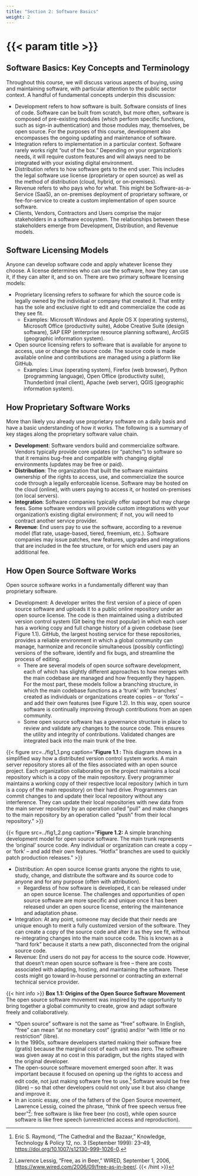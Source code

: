 ```yaml
---
title: "Section 2: Software Basics"
weight: 2
---
```


# {{< param title >}}

## Software Basics: Key Concepts and Terminology

Throughout this course, we will discuss various aspects of buying, using and maintaining software, with particular attention to the public sector context.
A handful of fundamental concepts underpin this discussion:

- Development refers to how software is built. Software consists of lines of code. Software can be built from scratch, but more often, software is composed of pre-existing modules (which perform specific functions, such as sign-in authentication) and those modules may, themselves, be open source. For the purposes of this course, development also encompasses the ongoing updating and maintenance of software.
- Integration refers to implementation in a particular context. Software rarely works right “out of the box.” Depending on your organization’s needs, it will require custom features and will always need to be integrated with your existing digital environment.
- Distribution refers to how software gets to the end user. This includes the legal software use license (proprietary or open source) as well as the method of distribution (cloud, hybrid, or on-premises).
- Revenue refers to who pays who for what. This might be Software-as-a-Service (SaaS), an on-premises deployment of proprietary software, or fee-for-service to create a custom implementation of open source software.
- Clients, Vendors, Contractors and Users comprise the major stakeholders in a software ecosystem. The relationships between these stakeholders emerge from Development, Distribution, and Revenue models.

## Software Licensing Models

Anyone can develop software code and apply whatever license they choose. A license determines who can use the software, how they can use it, if they can alter it, and so on. There are two primary software licensing models:

- Proprietary licensing refers to software for which the source code is legally owned by the individual or company that created it. That entity has the sole and exclusive right to edit and commercialize the code as they see fit.
  - Examples: Microsoft Windows and Apple OS X (operating systems), Microsoft Office (productivity suite), Adobe Creative Suite (design software), SAP ERP (enterprise resource planning software), ArcGIS (geographic information system).
- Open source licensing refers to software that is available for anyone to access, use or change the source code. The source code is made available online and contributions are managed using a platform like GitHub.
  - Examples: Linux (operating system), Firefox (web browser), Python (programming language), Open Office (productivity suite), Thunderbird (mail client), Apache (web server), QGIS (geographic information system).

## How Proprietary Software Works

More than likely you already use proprietary software on a daily basis and have a basic understanding of how it works. The following is a summary of key stages along the proprietary software value chain.

- **Development**: Software vendors build and commercialize software. Vendors typically provide core updates (or “patches”) to software so that it remains bug-free and compatible with changing digital environments (updates may be free or paid).
- **Distribution**: The organization that built the software maintains ownership of the rights to access, use, and commercialize the source code through a legally enforceable license. Software may be hosted on the cloud (online), with users paying to access it, or hosted on-premises (on local servers).
- **Integration**: Software companies typically offer support but may charge fees. Some software vendors will provide custom integrations with your organization’s existing digital environment; if not, you will need to contract another service provider.
- **Revenue**: End users pay to use the software, according to a revenue model (flat rate, usage-based, tiered, freemium, etc.). Software companies may issue patches, new features, upgrades and integrations that are included in the fee structure, or for which end users pay an additional fee.

## How Open Source Software Works

Open source software works in a fundamentally different way than proprietary software.

- Development: A developer writes the first version of a piece of open source software and uploads it to a public online repository under an open source license. The code is then maintained using a distributed version control system (Git being the most popular) in which each user has a working copy and full change history of a given codebase (see Figure 1.1). GitHub, the largest hosting service for these repositories, provides a reliable environment in which a global community can manage, harmonize and reconcile simultaneous (possibly conflicting) versions of the software, identify and fix bugs, and streamline the process of editing.
  - There are several models of open source software development, each of which has slightly different approaches to how merges with the main codebase are managed and how frequently they happen. For the most part, these models follow a branching structure, in which the main codebase functions as a ‘trunk’ with ‘branches’ created as individuals or organizations create copies – or ‘forks’ – and add their own features (see Figure 1.2). In this way, open source software is continually improving through contributions from an open community.
  - Some open source software has a governance structure in place to review and validate any changes to the source code. This ensures the utility and integrity of contributions. Validated changes are integrated back into the main trunk of the tree.

{{< figure src=../fig1_1.png caption="**Figure 1.1 :** This diagram shows in a simplified way how a distributed version control system works. A main server repository stores all of the files associated with an open source project. Each organization collaborating on the project maintains a local repository which is a copy of the main repository. Every programmer maintains a working copy of their respective local repository (which in turn is a copy of the main repository) on their hard drive. Programmers can commit changes to and update their local repository without any interference. They can update their local repositories with new data from the main server repository by an operation called \"pull\" and make changes to the main repository by an operation called \"push\" from their local repository." >}}

{{< figure src=../fig1_2.png caption="**Figure 1.2:** A simple branching development model for open source software. The main trunk represents the ‘original’ source code. Any individual or organization can create a copy – or ‘fork’ – and add their own features. “Hotfix” branches are used to quickly patch production releases." >}}

- Distribution: An open source license grants anyone the rights to use, study, change, and distribute the software and its source code to anyone and for any purpose (often with attribution).
  - Regardless of how software is developed, it can be released under an open source license. The challenges and opportunities of open source software are more specific and unique once it has been released under an open source license, entering the maintenance and adaptation phase.
- Integration: At any point, someone may decide that their needs are unique enough to merit a fully customized version of the software. They can create a copy of the source code and alter it as they see fit, without re-integrating changes into the main source code. This is known as a “hard fork” because it starts a new path, disconnected from the original source code.
- Revenue: End users do not pay for access to the source code. However, that doesn’t mean open source software is free – there are costs associated with adapting, hosting, and maintaining the software. These costs might go toward in-house personnel or contracting an external technical service provider.

{{< hint info >}}
**Box 1.1: Origins of the Open Source Software Movement**
The open source software movement was inspired by the opportunity to bring together a global community to create, grow and adapt software freely and collaboratively.

- “Open source” software is not the same as “free” software. In English, “free” can mean “at no monetary cost” (gratis) and/or “with little or no restriction” (libre).
- In the 1990s, software developers started making their software free (gratis) because the marginal cost of each unit was zero. The software was given away at no cost in this paradigm, but the rights stayed with the original developer.
- The open-source software movement emerged soon after. It was important because it focused on opening up the rights to access and edit code, not just making software free to use.[^1] Software would be free (libre) – so that other developers could not only use it but also change and improve it.
- In an iconic essay, one of the fathers of the Open Source movement, Lawrence Lessig, coined the phrase, “think of free speech versus free beer”[^2]: free software is like free beer (no cost), while open source software is like free speech (unrestricted access and reproduction).

[^1]: Eric S. Raymond, “The Cathedral and the Bazaar,” Knowledge, Technology & Policy 12, no. 3 (September 1999): 23–49, https://doi.org/10.1007/s12130-999-1026-0.
[^2]: Lawrence Lessig, “Free, as in Beer,” WIRED, September 1, 2006, https://www.wired.com/2006/09/free-as-in-beer/.
{{< /hint >}}
